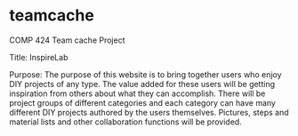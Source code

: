# teamcache
COMP 424 Team cache Project

Title: InspireLab

Purpose: The purpose of this website is to bring together users who enjoy DIY projects of any type. The value added for these users will be getting inspiration from others about what they can accomplish. There will be project groups of different categories and each category can have many different DIY projects authored by the users themselves. Pictures, steps and material lists and other collaboration functions will be provided.

